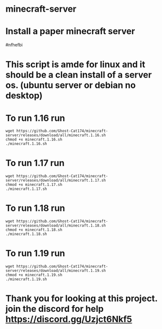 # minecraft-server
# Install a paper minecraft server

#nfhefbi

# This script is amde for linux and it should be a clean install of a server os. (ubuntu server or debian no desktop)

# To run 1.16 run 
```shell
wget https://github.com/Ghost-Cat174/minecraft-server/releases/download/all/minecraft.1.16.sh
chmod +x minecraft.1.16.sh
./minecraft.1.16.sh
```

# To run 1.17 run
```shell
wget https://github.com/Ghost-Cat174/minecraft-server/releases/download/all/minecraft.1.17.sh
chmod +x minecraft.1.17.sh
./minecraft.1.17.sh
```

# To run 1.18 run
```shell
wget https://github.com/Ghost-Cat174/minecraft-server/releases/download/all/minecraft.1.18.sh
chmod +x minecraft.1.18.sh
./minecraft.1.18.sh
```

# To run 1.19 run
```shell
wget https://github.com/Ghost-Cat174/minecraft-server/releases/download/all/minecraft.1.19.sh
chmod +x minecraft.1.19.sh
./minecraft.1.19.sh
```

# Thank you for looking at this project. join the discord for help https://discord.gg/Uzjct6Nkf5
